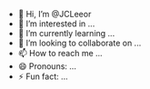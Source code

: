 - 👋 Hi, I’m @JCLeeor
- 👀 I’m interested in ...
- 🌱 I’m currently learning ...
- 💞️ I’m looking to collaborate on ...
- 📫 How to reach me ...
- 😄 Pronouns: ...
- ⚡ Fun fact: ...

<!---
JCLeeor/JCLeeor is a ✨ special ✨ repository because its `README.md` (this file) appears on your GitHub profile.
You can click the Preview link to take a look at your changes.
--->

